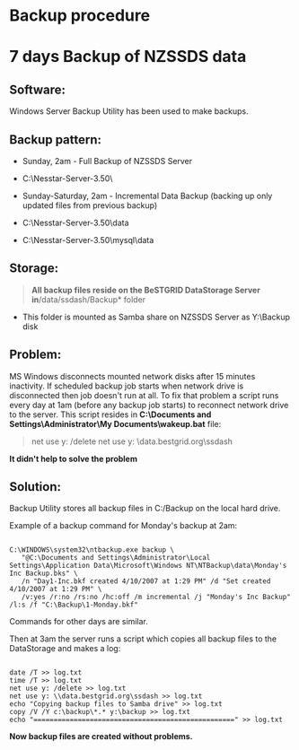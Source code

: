 # Backup procedure

# 7 days Backup of NZSSDS data

## Software:

Windows Server Backup Utility has been used to make backups.

## Backup pattern:

- Sunday, 2am - Full Backup of NZSSDS Server
	
- C:\Nesstar-Server-3.50\
- Sunday-Saturday, 2am - Incremental Data Backup (backing up only updated files from previous backup)
	
- C:\Nesstar-Server-3.50\data
- C:\Nesstar-Server-3.50\mysql\data

## Storage:

>  **All backup files reside on the BeSTGRID DataStorage Server in**/data/ssdash/Backup* folder

- This folder is mounted as Samba share on NZSSDS Server as Y:\Backup disk

## Problem:

MS Windows disconnects mounted network disks after 15 minutes inactivity. If scheduled backup job starts when network drive is disconnected then job doesn't run at all. To fix that problem a script runs every day at 1am (before any backup job starts) to reconnect network drive to the server. This script resides in **C:\Documents and Settings\Administrator\My Documents\wakeup.bat** file:

>  net use y: /delete
>  net use y: \\data.bestgrid.org\ssdash

**It didn't help to solve the problem**

## Solution:

Backup Utility stores all backup files in C:/Backup on the local hard drive.

Example of a backup command for Monday's backup at 2am:

``` 

C:\WINDOWS\system32\ntbackup.exe backup \
   "@C:\Documents and Settings\Administrator\Local Settings\Application Data\Microsoft\Windows NT\NTBackup\data\Monday's Inc Backup.bks" \
   /n "Day1-Inc.bkf created 4/10/2007 at 1:29 PM" /d "Set created 4/10/2007 at 1:29 PM" \
   /v:yes /r:no /rs:no /hc:off /m incremental /j "Monday's Inc Backup" /l:s /f "C:\Backup\1-Monday.bkf"

```

Commands for other days are similar.

Then at 3am the server runs a script which copies all backup files to the DataStorage and makes a log:

``` 

date /T >> log.txt
time /T >> log.txt
net use y: /delete >> log.txt
net use y: \\data.bestgrid.org\ssdash >> log.txt
echo "Copying backup files to Samba drive" >> log.txt
copy /V /Y c:\backup\*.* y:\backup >> log.txt
echo "==================================================" >> log.txt

```

**Now backup files are created without problems.**
